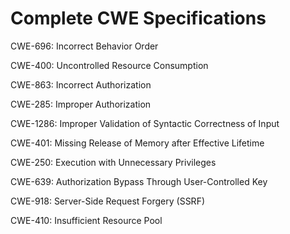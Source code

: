 

# Complete CWE Specifications

CWE-696: Incorrect Behavior Order

CWE-400: Uncontrolled Resource Consumption

CWE-863: Incorrect Authorization

CWE-285: Improper Authorization

CWE-1286: Improper Validation of Syntactic Correctness of Input

CWE-401: Missing Release of Memory after Effective Lifetime

CWE-250: Execution with Unnecessary Privileges

CWE-639: Authorization Bypass Through User-Controlled Key

CWE-918: Server-Side Request Forgery (SSRF)

CWE-410: Insufficient Resource Pool